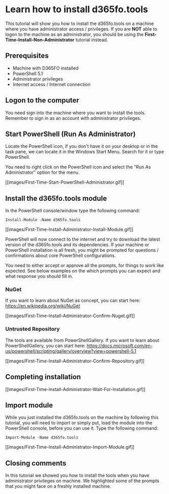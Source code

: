 ﻿# **Learn how to install d365fo.tools**

This tutorial will show you how to install the d365fo.tools on a machine where you have administrator access / privileges. If you are **NOT** able to logon to the machine as an administrator, you should be using the **First-Time-Install-Non-Administrator** tutorial instead.

## **Prerequisites**
* Machine with D365FO installed
* PowerShell 5.1
* Administrator privileges
* Internet access / Internet connection

## **Logon to the computer**
You need sign into the machine where you want to install the tools. Remember to sign in as an account with administrator privileges.

## **Start PowerShell (Run As Administrator)**
Locate the PowerShell icon, if you don't have it on your desktop or in the task pane, we can locate it in the Windows Start Menu. Search for it or type PowerShell.

You need to right click on the PowerShell icon and select the "Run As Administrator" option for the menu.

[[images/First-Time-Start-PowerShell-Administrator.gif]]

## **Install the d365fo.tools module**
In the PowerShell console/window type the following command:

```
Install-Module -Name d365fo.tools
```

[[images/First-Time-Install-Administrator-Install-Module.gif]]

PowerShell will now connect to the internet and try to download the latest version of the d365fo.tools and its dependencies. If your machine or PowerShell installation is all fresh, you might be prompted for questions / confirmations about core PowerShell configurations.

You need to either accept or approve all the prompts, for things to work like expected. See below examples on the which prompts you can expect and what response you should fill in.

### **NuGet**
If you want to learn about NuGet as concept, you can start here: https://en.wikipedia.org/wiki/NuGet

[[images/First-Time-Install-Administrator-Confirm-Nuget.gif]]

### **Untrusted Repository**
The tools are available from PowerShellGallery. If you want to learn about PowerShellGallery, you can start here: https://docs.microsoft.com/en-us/powershell/scripting/gallery/overview?view=powershell-5.1

[[images/First-Time-Install-Administrator-Confirm-Repository.gif]]

## **Completing installation**
[[images/First-Time-Install-Administrator-Wait-For-Installation.gif]]

## **Import module**
While you just installed the d365fo.tools on the machine by following this tutorial, you will need to import or simply put, load the module into the PowerShell console, before you can use it. Type the following command:

```
Import-Module -Name d365fo.tools
```

[[images/First-Time-Install-Administrator-Import-Module.gif]]

## **Closing comments**
In this tutorial we showed you how to install the tools when you have administrator privileges on machine. We highlighted some of the prompts that you might face on a freshly installed machine.